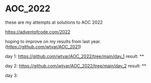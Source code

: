 # AOC_2022

these are my attempts at solutions to AOC 2022

https://adventofcode.com/2022

hoping to improve on my results from last year. (https://github.com/wtvar/AOC_2021)


day 1: https://github.com/wtvar/AOC_2022/tree/main/day_1 result: **

day 2: https://github.com/wtvar/AOC_2022/tree/main/day_2 result: **

day 3:

